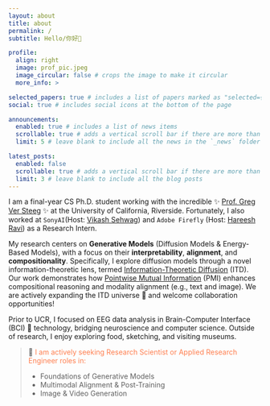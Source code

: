 ```yaml
---
layout: about
title: about
permalink: /
subtitle: Hello/你好👋

profile:
  align: right
  image: prof_pic.jpeg
  image_circular: false # crops the image to make it circular
  more_info: >

selected_papers: true # includes a list of papers marked as "selected={true}"
social: true # includes social icons at the bottom of the page

announcements:
  enabled: true # includes a list of news items
  scrollable: true # adds a vertical scroll bar if there are more than 3 news items
  limit: 5 # leave blank to include all the news in the `_news` folder

latest_posts:
  enabled: false
  scrollable: true # adds a vertical scroll bar if there are more than 3 new posts items
  limit: 3 # leave blank to include all the blog posts
---
```


I am a final-year CS Ph.D. student working with the incredible ✨ [Prof. Greg Ver Steeg](https://profiles.ucr.edu/app/home/profile/gregoryv) ✨ at the University of California, Riverside. Fortunately, I also worked at `SonyAI`(Host: [Vikash Sehwag](https://vsehwag.github.io/)) and `Adobe Firefly` (Host: [Hareesh Ravi](https://hareesh-ravi.github.io/)) as a Research Intern.

My research centers on **Generative Models** (Diffusion Models & Energy-Based Models), with a focus on their **interpretability**, **alignment**, and **compositionality**. Specifically, I explore diffusion models through a novel information-theoretic lens, termed [Information-Theoretic Diffusion](https://arxiv.org/abs/2302.03792) (ITD). Our work demonstrates how [Pointwise Mutual Information](https://arxiv.org/abs/2310.07972) (PMI) enhances compositional reasoning and modality alignment (e.g., text and image). We are actively expanding the ITD universe 🌌 and welcome collaboration opportunities!

Prior to UCR, I focused on EEG data analysis in Brain-Computer Interface (BCI) 🧠 technology, bridging neuroscience and computer science. Outside of research, I enjoy exploring food, sketching, and visiting museums.

> 💼 <span style="color:coral">I am actively seeking Research Scientist or Applied Research Engineer roles in: <span>
>
> - Foundations of Generative Models
> - Multimodal Alignment & Post-Training
> - Image & Video Generation
